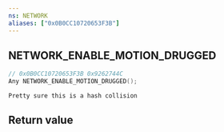 ```yaml
---
ns: NETWORK
aliases: ["0x0B0CC10720653F3B"]
---
```

## NETWORK_ENABLE_MOTION_DRUGGED

```c
// 0x0B0CC10720653F3B 0x9262744C
Any NETWORK_ENABLE_MOTION_DRUGGED();
```

```
Pretty sure this is a hash collision  
```

## Return value
